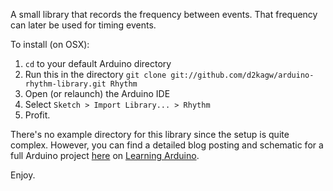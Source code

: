 A small library that records the frequency between events.
That frequency can later be used for timing events.

To install (on OSX):

1. `cd` to your default Arduino directory
2. Run this in the directory `git clone git://github.com/d2kagw/arduino-rhythm-library.git Rhythm`
3. Open (or relaunch) the Arduino IDE
4. Select `Sketch > Import Library... > Rhythm`
5. Profit.

There's no example directory for this library since the setup is quite complex.
However, you can find a detailed blog posting and schematic for a full Arduino project [here]() on [Learning Arduino](http://learning-arduino.tumblr.com/).

Enjoy.
